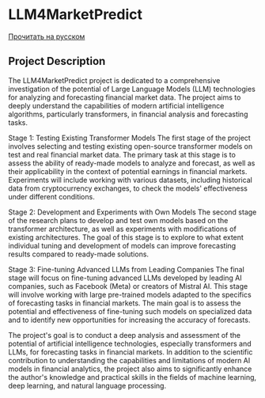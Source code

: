# LLM4MarketPredict

[Прочитать на русском](./README_RU.md)

## Project Description
The LLM4MarketPredict project is dedicated to a comprehensive investigation of the potential of Large Language Models (LLM) technologies for analyzing and forecasting financial market data. The project aims to deeply understand the capabilities of modern artificial intelligence algorithms, particularly transformers, in financial analysis and forecasting tasks.

Stage 1: Testing Existing Transformer Models
The first stage of the project involves selecting and testing existing open-source transformer models on test and real financial market data. The primary task at this stage is to assess the ability of ready-made models to analyze and forecast, as well as their applicability in the context of potential earnings in financial markets. Experiments will include working with various datasets, including historical data from cryptocurrency exchanges, to check the models' effectiveness under different conditions.

Stage 2: Development and Experiments with Own Models
The second stage of the research plans to develop and test own models based on the transformer architecture, as well as experiments with modifications of existing architectures. The goal of this stage is to explore to what extent individual tuning and development of models can improve forecasting results compared to ready-made solutions.

Stage 3: Fine-tuning Advanced LLMs from Leading Companies
The final stage will focus on fine-tuning advanced LLMs developed by leading AI companies, such as Facebook (Meta) or creators of Mistral AI. This stage will involve working with large pre-trained models adapted to the specifics of forecasting tasks in financial markets. The main goal is to assess the potential and effectiveness of fine-tuning such models on specialized data and to identify new opportunities for increasing the accuracy of forecasts.

The project's goal is to conduct a deep analysis and assessment of the potential of artificial intelligence technologies, especially transformers and LLMs, for forecasting tasks in financial markets. In addition to the scientific contribution to understanding the capabilities and limitations of modern AI models in financial analytics, the project also aims to significantly enhance the author's knowledge and practical skills in the fields of machine learning, deep learning, and natural language processing.
